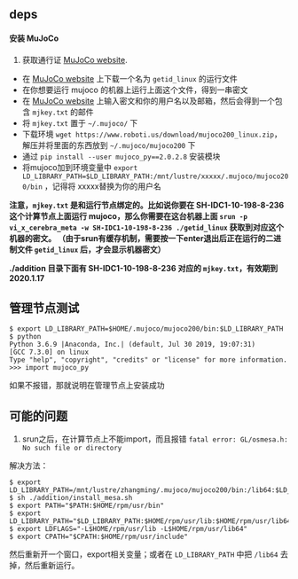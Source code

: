 ## deps
#### 安装 MuJoCo
1. 获取通行证 [MuJoCo website](https://www.roboti.us/license.html). 

* 在 [MuJoCo website](https://www.roboti.us/license.html) 上下载一个名为 `getid_linux` 的运行文件
* 在你想要运行 mujoco 的机器上运行上面这个文件，得到一串密文
* 在 [MuJoCo website](https://www.roboti.us/license.html) 上输入密文和你的用户名以及邮箱，然后会得到一个包含 `mjkey.txt` 的邮件
* 将 `mjkey.txt` 置于 `~/.mujoco/` 下
* 下载环境 `wget https://www.roboti.us/download/mujoco200_linux.zip`，解压并将里面的东西放到 `~/.mujoco/mujoco200` 下
* 通过 `pip install --user mujoco_py==2.0.2.8` 安装模块
* 将mujoco加到环境变量中 `export LD_LIBRARY_PATH=$LD_LIBRARY_PATH:/mnt/lustre/xxxxx/.mujoco/mujoco200/bin` ，记得将
    xxxxx替换为你的用户名

**注意，`mjkey.txt` 是和运行节点绑定的。比如说你要在 SH-IDC1-10-198-8-236 这个计算节点上面运行 mujoco，那么你需要在这台机器上面 
`srun -p vi_x_cerebra_meta -w SH-IDC1-10-198-8-236 ./getid_linux` 获取到对应这个机器的密文。
（由于srun有缓存机制，需要按一下enter退出后正在运行的二进制文件 `getid_linux` 后，才会显示机器密文）**

**./addition 目录下面有 SH-IDC1-10-198-8-236 对应的 `mjkey.txt`，有效期到 2020.1.17**

## 管理节点测试
```
$ export LD_LIBRARY_PATH=$HOME/.mujoco/mujoco200/bin:$LD_LIBRARY_PATH
$ python
Python 3.6.9 |Anaconda, Inc.| (default, Jul 30 2019, 19:07:31)
[GCC 7.3.0] on linux
Type "help", "copyright", "credits" or "license" for more information.
>>> import mujoco_py
```

如果不报错，那就说明在管理节点上安装成功

## 可能的问题
1. srun之后，在计算节点上不能import，而且报错 `fatal error: GL/osmesa.h: No such file or directory`

解决方法：

```
$ export LD_LIBRARY_PATH=/mnt/lustre/zhangming/.mujoco/mujoco200/bin:/lib64:$LD_LIBRARY_PATH 
$ sh ./addition/install_mesa.sh
$ export PATH="$PATH:$HOME/rpm/usr/bin"
$ export LD_LIBRARY_PATH="$LD_LIBRARY_PATH:$HOME/rpm/usr/lib:$HOME/rpm/usr/lib64"
$ export LDFLAGS="-L$HOME/rpm/usr/lib -L$HOME/rpm/usr/lib64"
$ export CPATH="$CPATH:$HOME/rpm/usr/include"
```
然后重新开一个窗口，export相关变量；或者在 `LD_LIBRARY_PATH` 中把 `/lib64` 去掉，然后重新运行。